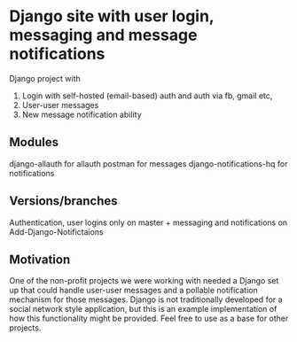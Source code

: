 # Django site with user login, messaging and message notifications


Django project with

1) Login with self-hosted (email-based) auth and auth via fb, gmail etc, 
2) User-user messages 
3) New message notification ability


## Modules

django-allauth for allauth 
postman for messages 
django-notifications-hq for notifications


## Versions/branches

Authentication, user logins only on master
\+ messaging and notifications on Add-Django-Notifictaions




## Motivation

One of the non-profit projects we were working with needed a Django set up that could handle user-user messages and a pollable notification mechanism for those messages. Django is not traditionally developed for a social network style application, but this is an example implementation of how this functionality might be provided. Feel free to use as a base for other projects.
